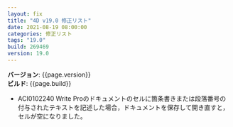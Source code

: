 ```yaml
---
layout: fix
title: "4D v19.0 修正リスト"
date: 2021-08-19 08:00:00
categories: 修正リスト
tags: "19.0"
build: 269469
version: 19.0
---
```


**バージョン**: {{page.version}}  
**ビルド**: {{page.build}} 

* ACI0102240 Write Proのドキュメントのセルに箇条書きまたは段落番号の付与されたテキストを記述した場合，ドキュメントを保存して開き直すと，セルが空になりました。

